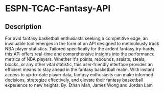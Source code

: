 # ESPN-TCAC-Fantasy-API

## Description
For avid fantasy basketball enthusiasts seeking a competitive edge, an invaluable tool emerges in the form of an API designed to meticulously track NBA player statistics. Tailored specifically for the ardent fantasy try-hards, this API offers real-time and comprehensive insights into the performance metrics of NBA players. Whether it's points, rebounds, assists, steals, blocks, or any other vital statistic, this user-friendly interface provides an efficient means to stay ahead in the fantasy basketball realm. With instant access to up-to-date player data, fantasy enthusiasts can make informed decisions, strategize effectively, and elevate their fantasy basketball experience to new heights.
By: Ethan Mah, James Wong and Jordan Lam
